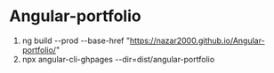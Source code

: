 # Angular-portfolio

1. ng build --prod --base-href "https://nazar2000.github.io/Angular-portfolio/"
2. npx angular-cli-ghpages --dir=dist/angular-portfolio
